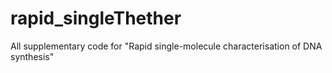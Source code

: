 # rapid_singleThether
All supplementary code for "Rapid single-molecule characterisation of DNA synthesis"
